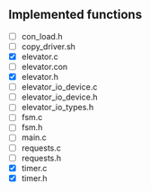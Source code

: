 ## Implemented functions
- [ ] con_load.h
- [ ] copy_driver.sh
- [x] elevator.c
- [ ] elevator.con
- [x] elevator.h
- [ ] elevator_io_device.c
- [ ] elevator_io_device.h
- [ ] elevator_io_types.h
- [ ] fsm.c
- [ ] fsm.h
- [ ] main.c
- [ ] requests.c
- [ ] requests.h
- [x] timer.c
- [x] timer.h
